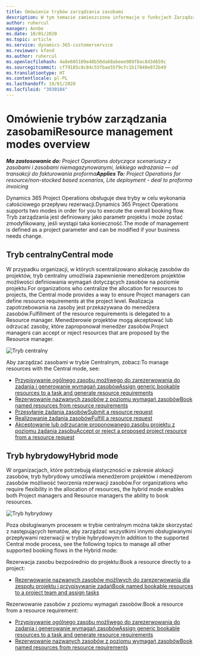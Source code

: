 ```yaml
---
title: Omówienie trybów zarządzania zasobami
description: W tym temacie zamieszczono informacje o funkcjach Zarządzania zasobami w Dynamics 365 Project Operations.
author: ruhercul
manager: Annbe
ms.date: 10/01/2020
ms.topic: article
ms.service: dynamics-365-customerservice
ms.reviewer: kfend
ms.author: ruhercul
ms.openlocfilehash: 4a8e605109e48b50da68abeee989f8ac8d3d659c
ms.sourcegitcommit: cf79185c8c84c55fbae55f9cfc1b17840e072b49
ms.translationtype: HT
ms.contentlocale: pl-PL
ms.lasthandoff: 10/01/2020
ms.locfileid: "3930104"
---
```

# <a name="resource-management-modes-overview"></a><span data-ttu-id="967e5-103">Omówienie trybów zarządzania zasobami</span><span class="sxs-lookup"><span data-stu-id="967e5-103">Resource management modes overview</span></span>

<span data-ttu-id="967e5-104">_**Ma zastosowanie do:** Project Operations dotyczące scenariuszy z zasobami i zasobami niemagazynowanymi, lekkiego wdrażania — od transakcji do fakturowania proforma_</span><span class="sxs-lookup"><span data-stu-id="967e5-104">_**Applies To:** Project Operations for resource/non-stocked based scenarios, Lite deployment - deal to proforma invoicing_</span></span>


<span data-ttu-id="967e5-105">Dynamics 365 Project Operations obsługuje dwa tryby w celu wykonania całościowego przepływu rezerwacji.</span><span class="sxs-lookup"><span data-stu-id="967e5-105">Dynamics 365 Project Operations supports two modes in order for you to execute the overall booking flow.</span></span> <span data-ttu-id="967e5-106">Tryb zarządzania jest definiowany jako parametr projektu i może zostać zmodyfikowany, jeśli wystąpi taka konieczność.</span><span class="sxs-lookup"><span data-stu-id="967e5-106">The mode of management is defined as a project parameter and can be modified if your business needs change.</span></span>    

## <a name="central-mode"></a><span data-ttu-id="967e5-107">Tryb centralny</span><span class="sxs-lookup"><span data-stu-id="967e5-107">Central mode</span></span>
<span data-ttu-id="967e5-108">W przypadku organizacji, w których scentralizowano alokację zasobów do projektów, tryb centralny umożliwia zapewnienie menedżerom projektów możliwości definiowania wymagań dotyczących zasobów na poziomie projektu.</span><span class="sxs-lookup"><span data-stu-id="967e5-108">For organizations who centralize the allocation for resources to projects, the Central mode provides a way to ensure Project managers can define resource requirements at the project level.</span></span> <span data-ttu-id="967e5-109">Realizacja zapotrzebowania na zasoby jest przekazywana do menedżera zasobów.</span><span class="sxs-lookup"><span data-stu-id="967e5-109">Fulfillment of the resource requirements is delegated to a Resource manager.</span></span> <span data-ttu-id="967e5-110">Menedżerowie projektów mogą akceptować lub odrzucać zasoby, które zaproponował menedżer zasobów.</span><span class="sxs-lookup"><span data-stu-id="967e5-110">Project managers can accept or reject resources that are proposed by the Resource manager.</span></span>

![Tryb centralny](./media/resource-management-central.png)

<span data-ttu-id="967e5-112">Aby zarządzać zasobami w trybie Centralnym, zobacz:</span><span class="sxs-lookup"><span data-stu-id="967e5-112">To manage resources with the Central mode, see:</span></span>

- [<span data-ttu-id="967e5-113">Przypisywanie ogólnego zasobu możliwego do zarezerwowania do zadania i generowanie wymagań zasobów</span><span class="sxs-lookup"><span data-stu-id="967e5-113">Assign generic bookable resources to a task and generate resource requirements</span></span>](https://docs.microsoft.com/dynamics365/project-service/assign-generic-bookable-resource)
- [<span data-ttu-id="967e5-114">Rezerwowanie nazwanych zasobów z poziomu wymagań zasobów</span><span class="sxs-lookup"><span data-stu-id="967e5-114">Book named resources from resource requirements</span></span>](https://docs.microsoft.com/dynamics365/project-service/book-named-resource)
- [<span data-ttu-id="967e5-115">Przesyłanie żądania zasobów</span><span class="sxs-lookup"><span data-stu-id="967e5-115">Submit a resource request</span></span>](https://docs.microsoft.com/dynamics365/project-service/submit-resource-request)
- [<span data-ttu-id="967e5-116">Realizowanie żądania zasobów</span><span class="sxs-lookup"><span data-stu-id="967e5-116">Fulfill a resource request</span></span>](https://docs.microsoft.com/dynamics365/project-service/resource-management-fulfill-requests)
- [<span data-ttu-id="967e5-117">Akceptowanie lub odrzucanie proponowanego zasobu projektu z poziomu żądania zasobu</span><span class="sxs-lookup"><span data-stu-id="967e5-117">Accept or reject a proposed project resource from a resource request</span></span>](https://docs.microsoft.com/dynamics365/project-service/accept-reject-proposed-resource)

## <a name="hybrid-mode"></a><span data-ttu-id="967e5-118">Tryb hybrydowy</span><span class="sxs-lookup"><span data-stu-id="967e5-118">Hybrid mode</span></span>
<span data-ttu-id="967e5-119">W organizacjach, które potrzebują elastyczności w zakresie alokacji zasobów, tryb hybrydowy umożliwia menedżerom projektów i menedżerom zasobów możliwość tworzenia rezerwacji zasobów.</span><span class="sxs-lookup"><span data-stu-id="967e5-119">For organizations who require flexibility in the allocation of resources, the hybrid mode enables both Project managers and Resource managers the ability to book resources.</span></span>

![Tryb hybrydowy](./media/resource-management-hybrid.png)

<span data-ttu-id="967e5-121">Poza obsługiwanym procesem w trybie centralnym można także skorzystać z następujących tematów, aby zarządzać wszystkimi innymi obsługiwanymi przepływami rezerwacji w trybie hybrydowym:</span><span class="sxs-lookup"><span data-stu-id="967e5-121">In addition to the supported Central mode process, see the following topics to manage all other supported booking flows in the Hybrid mode:</span></span>

<span data-ttu-id="967e5-122">Rezerwacja zasobu bezpośrednio do projektu:</span><span class="sxs-lookup"><span data-stu-id="967e5-122">Book a resource directly to a project:</span></span>
- [<span data-ttu-id="967e5-123">Rezerwowanie nazwanych zasobów możliwych do zarezerwowania dla zespołu projektu i przypisywanie zadań</span><span class="sxs-lookup"><span data-stu-id="967e5-123">Book named bookable resources to a project team and assign tasks</span></span>](https://docs.microsoft.com/dynamics365/project-service/assign-named-bookable-resource)

<span data-ttu-id="967e5-124">Rezerwowanie zasobów z poziomu wymagań zasobów:</span><span class="sxs-lookup"><span data-stu-id="967e5-124">Book a resource from a resource requirement:</span></span>
- [<span data-ttu-id="967e5-125">Przypisywanie ogólnego zasobu możliwego do zarezerwowania do zadania i generowanie wymagań zasobów</span><span class="sxs-lookup"><span data-stu-id="967e5-125">Assign generic bookable resources to a task and generate resource requirements</span></span>](https://docs.microsoft.com/dynamics365/project-service/assign-generic-bookable-resource)
- [<span data-ttu-id="967e5-126">Rezerwowanie nazwanych zasobów z poziomu wymagań zasobów</span><span class="sxs-lookup"><span data-stu-id="967e5-126">Book named resources from resource requirements</span></span>](https://docs.microsoft.com/dynamics365/project-service/book-named-resource)
